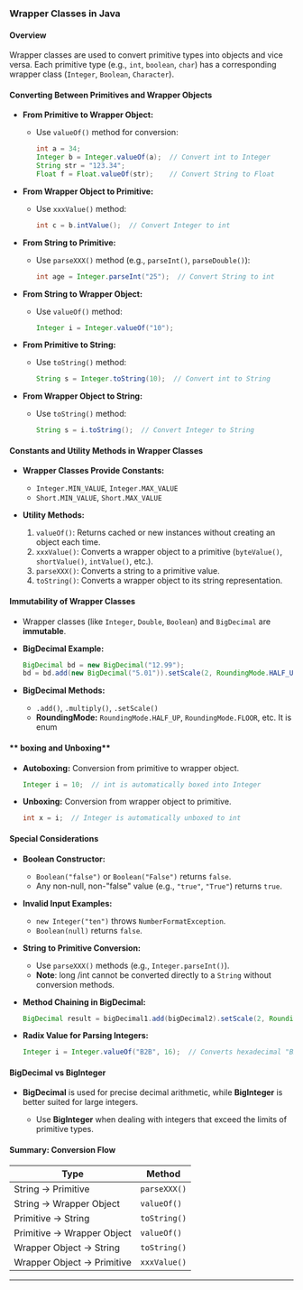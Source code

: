 
### **Wrapper Classes in Java**

#### **Overview**

Wrapper classes are used to convert primitive types into objects and vice versa. Each primitive type (e.g., `int`, `boolean`, `char`) has a corresponding wrapper class (`Integer`, `Boolean`, `Character`).

#### **Converting Between Primitives and Wrapper Objects**

* **From Primitive to Wrapper Object:**

  * Use `valueOf()` method for conversion:

    ```java
    int a = 34;
    Integer b = Integer.valueOf(a);  // Convert int to Integer
    String str = "123.34";
    Float f = Float.valueOf(str);    // Convert String to Float
    ```

* **From Wrapper Object to Primitive:**

  * Use `xxxValue()` method:

    ```java
    int c = b.intValue();  // Convert Integer to int
    ```

* **From String to Primitive:**

  * Use `parseXXX()` method (e.g., `parseInt()`, `parseDouble()`):

    ```java
    int age = Integer.parseInt("25");  // Convert String to int
    ```

* **From String to Wrapper Object:**

  * Use `valueOf()` method:

    ```java
    Integer i = Integer.valueOf("10");
    ```

* **From Primitive to String:**

  * Use `toString()` method:

    ```java
    String s = Integer.toString(10);  // Convert int to String
    ```

* **From Wrapper Object to String:**

  * Use `toString()` method:

    ```java
    String s = i.toString();  // Convert Integer to String
    ```

#### **Constants and Utility Methods in Wrapper Classes**

* **Wrapper Classes Provide Constants:**

  * `Integer.MIN_VALUE`, `Integer.MAX_VALUE`
  * `Short.MIN_VALUE`, `Short.MAX_VALUE`

* **Utility Methods:**

  1. `valueOf()`: Returns cached or new instances without creating an object each time.
  2. `xxxValue()`: Converts a wrapper object to a primitive (`byteValue()`, `shortValue()`, `intValue()`, etc.).
  3. `parseXXX()`: Converts a string to a primitive value.
  4. `toString()`: Converts a wrapper object to its string representation.

#### **Immutability of Wrapper Classes**

* Wrapper classes (like `Integer`, `Double`, `Boolean`) and `BigDecimal` are **immutable**.

* **BigDecimal Example:**

  ```java
  BigDecimal bd = new BigDecimal("12.99");
  bd = bd.add(new BigDecimal("5.01")).setScale(2, RoundingMode.HALF_UP);  // Chaining methods
  ```

* **BigDecimal Methods:**

  * `.add()`, `.multiply()`, `.setScale()`
  * **RoundingMode:** `RoundingMode.HALF_UP`, `RoundingMode.FLOOR`, etc. It is enum

#### ** boxing and Unboxing**

* **Autoboxing:** Conversion from primitive to wrapper object.

  ```java
  Integer i = 10;  // int is automatically boxed into Integer
  ```

* **Unboxing:** Conversion from wrapper object to primitive.

  ```java
  int x = i;  // Integer is automatically unboxed to int
  ```

#### **Special Considerations**

* **Boolean Constructor:**

  * `Boolean("false")` or `Boolean("False")` returns `false`.
  * Any non-null, non-"false" value (e.g., `"true"`, `"True"`) returns `true`.

* **Invalid Input Examples:**

  * `new Integer("ten")` throws `NumberFormatException`.
  * `Boolean(null)` returns `false`.

* **String to Primitive Conversion:**

  * Use `parseXXX()` methods (e.g., `Integer.parseInt()`).
  * **Note**: long /int cannot be converted directly to a `String` without conversion methods.

* **Method Chaining in BigDecimal:**

  ```java
  BigDecimal result = bigDecimal1.add(bigDecimal2).setScale(2, RoundingMode.HALF_UP);
  ```

* **Radix Value for Parsing Integers:**

  ```java
  Integer i = Integer.valueOf("B2B", 16);  // Converts hexadecimal "B2B" to decimal 2859
  ```

#### **BigDecimal vs BigInteger**

* **BigDecimal** is used for precise decimal arithmetic, while **BigInteger** is better suited for large integers.

  * Use **BigInteger** when dealing with integers that exceed the limits of primitive types.

#### **Summary: Conversion Flow**

| **Type**                   | **Method**   |
| -------------------------- | ------------ |
| String → Primitive         | `parseXXX()` |
| String → Wrapper Object    | `valueOf()`  |
| Primitive → String         | `toString()` |
| Primitive → Wrapper Object | `valueOf()`  |
| Wrapper Object → String    | `toString()` |
| Wrapper Object → Primitive | `xxxValue()` |

---
